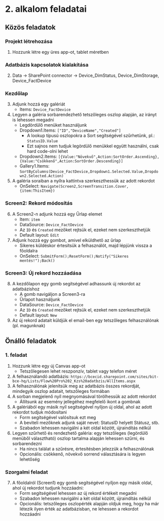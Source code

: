 # 2. alkalom feladatai

## Közös feladatok

### Projekt létrehozása
1. Hozzunk létre egy üres app-ot, tablet méretben

### Adatbázis kapcsolatok kialakítása
2. Data -> SharePoint connector -> Device_DimStatus, Device_DimStorage, Device_FactDevice

### Kezdőlap
3. Adjunk hozzá egy galériát
	- Items: ```Device_FactDevice```
4. Legyen a galéria sorbarendezhető tetszőleges oszlop alapján, az irányt is lehessen megadni
	- Legdördülő menüket használjunk
	- Dropdown1.Items: ```["ID","DeviceName","Created"]```
 		- A lookup típusú oszlopokra a Sort segítségével szűrhetünk, pl.: ```StatusID.Value```
   		- Ezt sajnos nem tudjuk legördülő menükkel együtt használni, csak hard code-olni lehet
	- Dropdown2.Items: ```[{Value:"Növekvő",Action:SortOrder.Ascending},{Value:"Csökkenő",Action:SortOrder.Descending}]```
	- Gallery1.Items: ```SortByColumns(Device_FactDevice,Dropdown1.Selected.Value,Dropdown2.Selected.Action)```
5. A galéria soraiban a nyílra kattintva szerkeszthessük az adott rekordot
	- OnSelect: ```Navigate(Screen2,ScreenTransition.Cover,{item:ThisItem})```
### Screen2: Rekord módosítás
6. A Screen2-n adjunk hozzá egy Űrlap elemet
	- Item: ```item```
	- DataSource: ```Device_FactDevice```
	- Az ```ID``` és ```Created``` mezőket rejtsük el, ezeket nem szerkeszthetjük
	- Default layout: ```Edit```
7. Adjunk hozzá egy gombot, amivel elküldhető az űrlap
	- Sikeres küldéskor értesítsük a felhasználót, majd lépjünk vissza a főoldalra
	- OnSelect: ```SubmitForm();ResetForm();Notify("Sikeres mentés!");Back()```
### Screen3: Új rekord hozzáadása
8. A kezdőlapon egy gomb segítségével adhassunk új rekordot az adatbázishoz
	- A gomb navigáljon a Screen3-ra
 	- Űrlapot használjunk
  	- DataSource: ```Device_FactDevice```
	- Az ```ID``` és ```Created``` mezőket rejtsük el, ezeket nem szerkeszthetjük
	- Default layout: ```New```
9. Az új rekord adatait küldjük el email-ben egy tetszőleges felhasználónak (pl. magunknak)

## Önálló feladatok

### 1. feladat

1. Hozzunk létre egy új Canvas app-ot
    - Tetszőlegesen lehet reszponzív, tablet vagy telefon méret
2. A felhasználandó adatbázis: ```https://bcecid.sharepoint.com/sites/bit-bce-hq/Lists/Flow%20Pro%202_Kzs%20adatbzis/AllItems.aspx```
3. A felhasználónak jelenítsük meg az adatbázis összes rekordját, mindegyik oszlop adatait, tetszőleges formában
4. A sorban megjelenő nyíl megnyomásával törölhessük az adott rekordot
    - Állítsunk az esemény jellegéhez megfelelő ikont a gombnak
5. A galériából egy másik nyíl segítségével nyíljon új oldal, ahol az adott rekordot tudjuk módosítani
    - Form segítségével valósítsuk ezt meg
    - A beviteli mezőknek adjunk saját nevet: StatusID helyett Státusz, stb.
	- Szabadon lehessen navigálni a két oldal között, újraindítás nélkül
6. Legyen szűrhető és rendezhető galéria: egy tetszőleges (legördülő menüből választható) oszlop tartalma alapján lehessen szűrni, és sorbarendezni
	- Ha nincs találat a szűrésre, értesítésben jelezzük a felhasználónak
	- Opcionális: csökkenő, növekvő sorrend választására is legyen lehetőség
### Szorgalmi feladat
7. A főoldalról (Screen1) egy gomb segítségével nyíljon egy másik oldal, ahol új rekordot tudjunk hozzáadni:
    - Form segítségével lehessen az új rekord értékeit megadni
	- Szabadon lehessen navigálni a két oldal között, újraindítás nélkül
	- Opcionális: tetszőleges oszlopérték alapján oldjuk meg, hogy ha már létezik ilyen érték az adatbázisban, ne lehessen a rekordot hozzáadni
